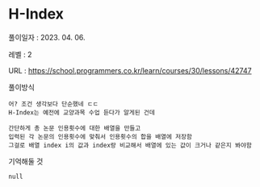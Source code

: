 # H-Index
풀이일자 : 2023. 04. 06.  
    
레벨 : 2    

URL : https://school.programmers.co.kr/learn/courses/30/lessons/42747
    
풀이방식

    어? 조건 생각보다 단순했네 ㄷㄷ
    H-Index는 예전에 교양과목 수업 듣다가 알게된 건데

    간단하게 총 논문 인용횟수에 대한 배열을 만들고
    입력된 각 논문의 인용횟수에 맞춰서 인용횟수의 합을 배열에 저장함
    그걸로 배열 index i의 값과 index랑 비교해서 배열에 있는 값이 크거나 같은지 봐야함

기억해둘 것  
    
    null